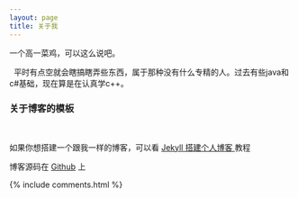 ```yaml
---
layout: page
title: 关于我 
---
```

<p>
  
一个高一菜鸡，可以这么说吧。

<p>
  
平时有点空就会瞎搞瞎弄些东西，属于那种没有什么专精的人。过去有些java和c#基础，现在算是在认真学c++。

<p>

<h3> 关于博客的模板 </h3>  

<p>

如果你想搭建一个跟我一样的博客，可以看
<a href="/2016/10/jekyll_tutorials1/"> Jekyll 搭建个人博客 </a>
教程

<p> 

博客源码在 <a target="_blank" href='https://github.com/leopardpan/leopardpan.github.io/'>Github</a> 上

{% include comments.html %}



